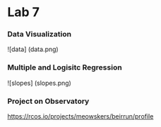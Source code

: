 # Lab 7  
### Data Visualization
![data] (data.png)
### Multiple and Logisitc Regression  
![slopes] (slopes.png)
### Project on Observatory  
https://rcos.io/projects/meowskers/beirrun/profile